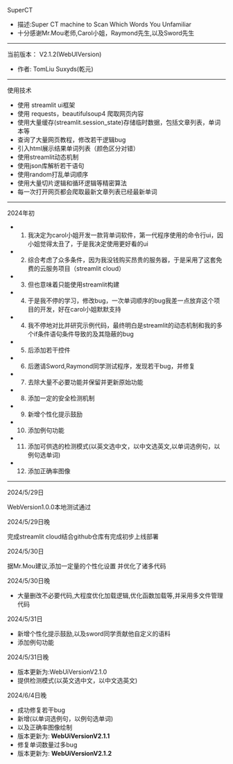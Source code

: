 SuperCT

- 描述:Super CT machine to Scan Which Words You Unfamiliar
- 十分感谢Mr.Mou老师,Carol小姐，Raymond先生,以及Sword先生

----------
当前版本：
V2.1.2(WebUIVersion)

- 作者: TomLiu Suxyds(乾元)

----------
使用技术

- 使用 streamlit ui框架
- 使用 requests，beautifulsoup4 爬取网页内容
- 使用大量缓存(streamlit.session_state)存储临时数据，包括文章列表，单词本等
- 查询了大量网页教程，修改若干逻辑bug
- 引入html展示结果单词列表（颜色区分对错）
- 使用streamlit动态机制
- 使用json库解析若干语句
- 使用random打乱单词顺序
- 使用大量切片逻辑和循环逻辑等精密算法
- 每一次打开网页都会爬取最新文章列表已经最新单词

----------

2024年初

-
    1. 我决定为carol小姐开发一款背单词软件，第一代程序使用的命令行ui，因小姐觉得太丑了，于是我决定使用更好看的ui
-
    2. 综合考虑了众多条件，因为我没钱购买昂贵的服务器，于是采用了这套免费的云服务项目（streamlit cloud）
-
    3. 但也意味着只能使用streamlit构建
-
    4. 于是我不停的学习，修改bug，一次单词顺序的bug我差一点放弃这个项目的开发，好在carol小姐默默支持
-
    4. 我不停地对比并研究示例代码，最终明白是streamlit的动态机制和我的多个if条件语句条件导致的及其隐蔽的bug
-
    5. 后添加若干控件
-
    6. 后邀请Sword,Raymond同学测试程序，发现若干bug，并修复
-
    7. 去除大量不必要功能并保留并更新原始功能
-
    8. 添加一定的安全检测机制

-
    9. 新增个性化提示鼓励
-
    10. 添加例句功能
-
    11. 添加可供选的检测模式(以英文选中文，以中文选英文,以单词选例句，以例句选单词)
-
    12. 添加正确率图像

------------
2024/5/29日

WebVersion1.0.0本地测试通过

2024/5/29日晚

完成streamlit cloud结合github仓库有完成初步上线部署

2024/5/30日

据Mr.Mou建议,添加一定量的个性化设置
并优化了诸多代码

2024/5/30日晚

- 大量删改不必要代码,大程度优化加载逻辑,优化函数加载等,并采用多文件管理代码

2024/5/31日

- 新增个性化提示鼓励,以及sword同学贡献他自定义的语料
- 添加例句功能

2024/5/31日晚

- 版本更新为:WebUiVersionV2.1.0
- 提供检测模式(以英文选中文，以中文选英文)

2024/6/4日晚
- 成功修复若干bug
- 新增(以单词选例句，以例句选单词)
- 以及正确率图像绘制
- 版本更新为:<b> WebUiVersionV2.1.1 </b>
- 修复单词数量过多bug
- 版本更新为: <b> WebUiVersionV2.1.2 </b>
